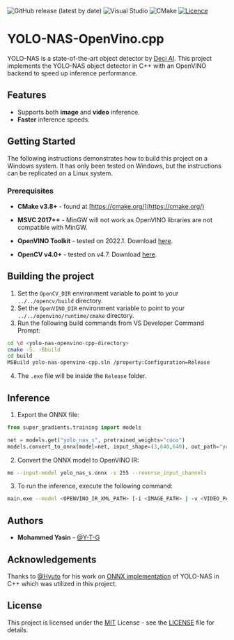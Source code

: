 
![GitHub release (latest by
date)](https://img.shields.io/badge/C%2B%2B-00599C?style=for-the-badge&logo=c%2B%2B&logoColor=white)
![Visual
Studio](https://img.shields.io/badge/Visual%20Studio-5C2D91.svg?style=for-the-badge&logo=visual-studio&logoColor=white)
![CMake](https://img.shields.io/badge/CMake-%23008FBA.svg?style=for-the-badge&logo=cmake&logoColor=white)
[![Licence](https://img.shields.io/github/license/Ileriayo/markdown-badges?style=for-the-badge)](./LICENSE)

# YOLO-NAS-OpenVino.cpp

YOLO-NAS is a state-of-the-art object detector by [Deci
AI](https://github.com/Deci-AI/super-gradients). This
project implements the YOLO-NAS object detector in C++ with
an OpenVINO backend to speed up inference performance.

## Features

* Supports both **image** and **video** inference.
* **Faster** inference speeds.

## Getting Started

The following instructions demonstrates how to build this
project on a Windows system. It has only been tested on
Windows, but the instructions can be replicated on a Linux
system.

### Prerequisites

* **CMake v3.8+** - found at
[https://cmake.org/](https://cmake.org/)

* **MSVC 2017++** - MinGW will not work as OpenVINO
libraries are not compatible with MinGW.

* **OpenVINO Toolkit** - tested on 2022.1. Download
[here](https://storage.openvinotoolkit.org/repositories/openvino/packages/).

* **OpenCV v4.0+** - tested on v4.7. Download
[here](https://github.com/opencv/opencv/releases/).


## Building the project

1. Set the `OpenCV_DIR` environment variable to point to
your `../../opencv/build` directory.
1. Set the `OpenVINO_DIR` environment variable to point to
your `../../openvino/runtime/cmake` directory.
1. Run the following build commands from VS Developer
Command Prompt:

```bash
cd \d <yolo-nas-openvino-cpp-directory>
cmake -S. -Bbuild
cd build
MSBuild yolo-nas-openvino-cpp.sln /property:Configuration=Release
```

4. The `.exe` file will be inside the `Release` folder.

## Inference

1. Export the ONNX file:
```python
from super_gradients.training import models

net = models.get("yolo_nas_s", pretrained_weights="coco")
models.convert_to_onnx(model=net, input_shape=(3,640,640), out_path="yolo_nas_s.onnx")
```

2. Convert the ONNX model to OpenVINO IR:
```bash
mo --input-model yolo_nas_s.onnx -s 255 --reverse_input_channels
```

3. To run the inference, execute the following command:
```bash
main.exe --model <OPENVINO_IR_XML_PATH> [-i <IMAGE_PATH> | -v <VIDEO_PATH>] [--imgsz IMAGE_SIZE] [--gpu] [--iou-thresh IOU_THRESHOLD] [--score-thresh CONFIDENCE_THRESHOLD]
```

## Authors

* **Mohammed Yasin** - [@Y-T-G](https://github.com/Y-T-G)

## Acknowledgements

Thanks to [@Hyuto](https://github.com/Hyuto) for his work on
[ONNX
implementation](https://github.com/Hyuto/yolo-nas-onnx) of
YOLO-NAS in C++ which was utilized in this project.

## License

This project is licensed under the
[MIT](https://mit-license.org/) License - see the
[LICENSE](LICENSE) file for details.